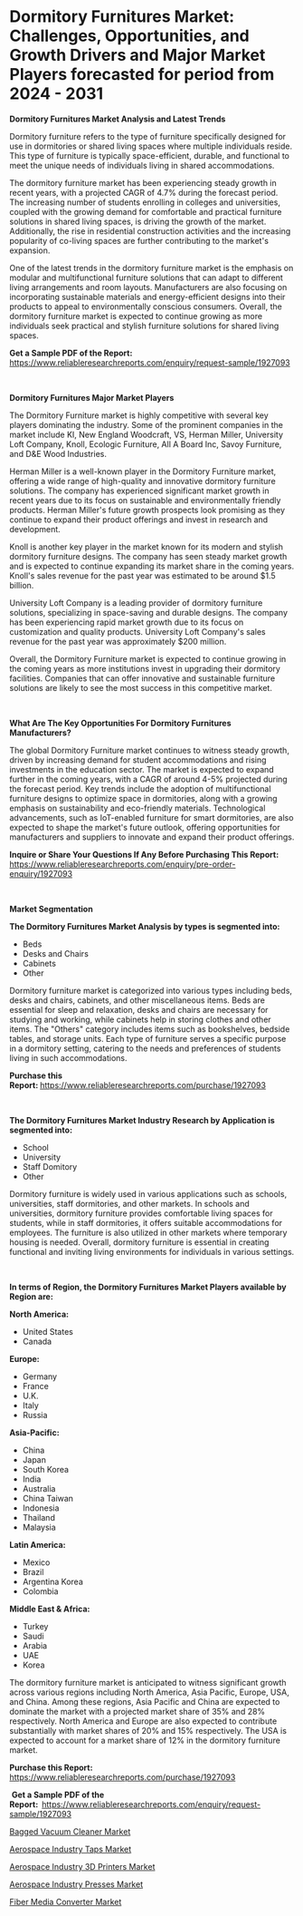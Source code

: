 <p><h1>Dormitory Furnitures Market: Challenges, Opportunities, and Growth Drivers and Major Market Players forecasted for period from 2024 - 2031</h1></p><p><strong>Dormitory Furnitures Market Analysis and Latest Trends</strong></p>
<p><p>Dormitory furniture refers to the type of furniture specifically designed for use in dormitories or shared living spaces where multiple individuals reside. This type of furniture is typically space-efficient, durable, and functional to meet the unique needs of individuals living in shared accommodations.</p><p>The dormitory furniture market has been experiencing steady growth in recent years, with a projected CAGR of 4.7% during the forecast period. The increasing number of students enrolling in colleges and universities, coupled with the growing demand for comfortable and practical furniture solutions in shared living spaces, is driving the growth of the market. Additionally, the rise in residential construction activities and the increasing popularity of co-living spaces are further contributing to the market's expansion.</p><p>One of the latest trends in the dormitory furniture market is the emphasis on modular and multifunctional furniture solutions that can adapt to different living arrangements and room layouts. Manufacturers are also focusing on incorporating sustainable materials and energy-efficient designs into their products to appeal to environmentally conscious consumers. Overall, the dormitory furniture market is expected to continue growing as more individuals seek practical and stylish furniture solutions for shared living spaces.</p></p>
<p><strong>Get a Sample PDF of the Report:&nbsp;</strong> <a href="https://www.reliableresearchreports.com/enquiry/request-sample/1927093">https://www.reliableresearchreports.com/enquiry/request-sample/1927093</a></p>
<p>&nbsp;</p>
<p><strong>Dormitory Furnitures Major Market Players</strong></p>
<p><p>The Dormitory Furniture market is highly competitive with several key players dominating the industry. Some of the prominent companies in the market include KI, New England Woodcraft, VS, Herman Miller, University Loft Company, Knoll, Ecologic Furniture, All A Board Inc, Savoy Furniture, and D&E Wood Industries.</p><p>Herman Miller is a well-known player in the Dormitory Furniture market, offering a wide range of high-quality and innovative dormitory furniture solutions. The company has experienced significant market growth in recent years due to its focus on sustainable and environmentally friendly products. Herman Miller's future growth prospects look promising as they continue to expand their product offerings and invest in research and development.</p><p>Knoll is another key player in the market known for its modern and stylish dormitory furniture designs. The company has seen steady market growth and is expected to continue expanding its market share in the coming years. Knoll's sales revenue for the past year was estimated to be around $1.5 billion.</p><p>University Loft Company is a leading provider of dormitory furniture solutions, specializing in space-saving and durable designs. The company has been experiencing rapid market growth due to its focus on customization and quality products. University Loft Company's sales revenue for the past year was approximately $200 million.</p><p>Overall, the Dormitory Furniture market is expected to continue growing in the coming years as more institutions invest in upgrading their dormitory facilities. Companies that can offer innovative and sustainable furniture solutions are likely to see the most success in this competitive market.</p></p>
<p>&nbsp;</p>
<p><strong>What Are The Key Opportunities For Dormitory Furnitures Manufacturers?</strong></p>
<p><p>The global Dormitory Furniture market continues to witness steady growth, driven by increasing demand for student accommodations and rising investments in the education sector. The market is expected to expand further in the coming years, with a CAGR of around 4-5% projected during the forecast period. Key trends include the adoption of multifunctional furniture designs to optimize space in dormitories, along with a growing emphasis on sustainability and eco-friendly materials. Technological advancements, such as IoT-enabled furniture for smart dormitories, are also expected to shape the market's future outlook, offering opportunities for manufacturers and suppliers to innovate and expand their product offerings.</p></p>
<p><strong>Inquire or Share Your Questions If Any Before Purchasing This Report:</strong> <a href="https://www.reliableresearchreports.com/enquiry/pre-order-enquiry/1927093">https://www.reliableresearchreports.com/enquiry/pre-order-enquiry/1927093</a></p>
<p>&nbsp;</p>
<p><strong>Market Segmentation</strong></p>
<p><strong>The Dormitory Furnitures Market Analysis by types is segmented into:</strong></p>
<p><ul><li>Beds</li><li>Desks and Chairs</li><li>Cabinets</li><li>Other</li></ul></p>
<p><p>Dormitory furniture market is categorized into various types including beds, desks and chairs, cabinets, and other miscellaneous items. Beds are essential for sleep and relaxation, desks and chairs are necessary for studying and working, while cabinets help in storing clothes and other items. The "Others" category includes items such as bookshelves, bedside tables, and storage units. Each type of furniture serves a specific purpose in a dormitory setting, catering to the needs and preferences of students living in such accommodations.</p></p>
<p><strong>Purchase this Report:&nbsp;</strong><a href="https://www.reliableresearchreports.com/purchase/1927093">https://www.reliableresearchreports.com/purchase/1927093</a></p>
<p>&nbsp;</p>
<p><strong>The Dormitory Furnitures Market Industry Research by Application is segmented into:</strong></p>
<p><ul><li>School</li><li>University</li><li>Staff Domitory</li><li>Other</li></ul></p>
<p><p>Dormitory furniture is widely used in various applications such as schools, universities, staff dormitories, and other markets. In schools and universities, dormitory furniture provides comfortable living spaces for students, while in staff dormitories, it offers suitable accommodations for employees. The furniture is also utilized in other markets where temporary housing is needed. Overall, dormitory furniture is essential in creating functional and inviting living environments for individuals in various settings.</p></p>
<p>&nbsp;</p>
<p><strong>In terms of Region, the Dormitory Furnitures Market Players available by Region are:</strong></p>
<p>
    <p> <strong> North America: </strong>
        <ul>
            <li>United States</li>
            <li>Canada</li>
        </ul>
        </p> 
    <p> <strong> Europe: </strong>
        <ul>
            <li>Germany</li>
            <li>France</li>
            <li>U.K.</li>
            <li>Italy</li>
            <li>Russia</li>
        </ul>
        </p> 
    <p> <strong> Asia-Pacific: </strong>
        <ul>
            <li>China</li>
            <li>Japan</li>
            <li>South Korea</li>
            <li>India</li>
            <li>Australia</li>
            <li>China Taiwan</li>
            <li>Indonesia</li>
            <li>Thailand</li>
            <li>Malaysia</li>
        </ul>
        </p> 
    <p> <strong> Latin America: </strong>
        <ul>
            <li>Mexico</li>
            <li>Brazil</li>
            <li>Argentina Korea</li>
            <li>Colombia</li>
        </ul>
        </p> 
    <p> <strong> Middle East & Africa: </strong>
        <ul>
            <li>Turkey</li>
            <li>Saudi</li>
            <li>Arabia</li>
            <li>UAE</li>
            <li>Korea</li>
        </ul>
    </p>
    </p>
<p><p>The dormitory furniture market is anticipated to witness significant growth across various regions including North America, Asia Pacific, Europe, USA, and China. Among these regions, Asia Pacific and China are expected to dominate the market with a projected market share of 35% and 28% respectively. North America and Europe are also expected to contribute substantially with market shares of 20% and 15% respectively. The USA is expected to account for a market share of 12% in the dormitory furniture market.</p></p>
<p><strong>Purchase this Report: </strong><a href="https://www.reliableresearchreports.com/purchase/1927093">https://www.reliableresearchreports.com/purchase/1927093</a></p>
<p>&nbsp;<strong>Get a Sample PDF of the Report:&nbsp;&nbsp;</strong><a href="https://www.reliableresearchreports.com/enquiry/request-sample/1927093">https://www.reliableresearchreports.com/enquiry/request-sample/1927093</a></p>
<p><strong></strong></p>
<p><p><a href="https://view.publitas.com/reportprime-1/bagged-vacuum-cleaner-market-size-share-trends-analysis-report-by-material-by-type-by-end-user-by-region-and-segment-forecasts-2024-2031/">Bagged Vacuum Cleaner Market</a></p><p><a href="https://iodized-pantydraco-05c.notion.site/Aerospace-Industry-Taps-Market-with-the-goal-of-estimating-the-market-size-and-future-growth-potenti-0d735f654a4341a49645dd0f276f39af">Aerospace Industry Taps Market</a></p><p><a href="https://three-jumbo-f6d.notion.site/Global-Aerospace-Industry-3D-Printers-Market-by-Types-Applications-and-Major-Players-with-Regiona-7c71393259564528b4485def5a11664c">Aerospace Industry 3D Printers Market</a></p><p><a href="https://noble-drawer-34c.notion.site/Global-Aerospace-Industry-Presses-Market-by-Types-Applications-and-Major-Players-with-Regional-Gr-2fabb5abe08d458ab867186236a3d6ba">Aerospace Industry Presses Market</a></p><p><a href="https://view.publitas.com/reportprime-1/fiber-media-converter-market-size-furnishes-valuable-information-encompassing-market-share-market-trends-and-projections-spanning-from-2024-to-2031/">Fiber Media Converter Market</a></p></p>